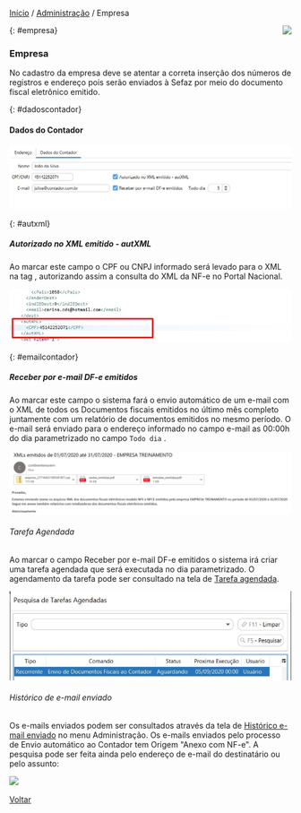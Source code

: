 [Início](index.md) / [Administração](administracao.md) / Empresa

<a href="http://docs.continentenuvem.com.br/dicas.html#dicas"><img align="right" src="http://docs.continentenuvem.com.br/images/dicas.png"></a>

{: #empresa}

### Empresa

No cadastro da empresa deve se atentar a correta inserção dos números de registros e endereço pois serão enviados à Sefaz por meio do documento fiscal eletrônico emitido.

{: #dadoscontador}

#### Dados do Contador

![](images/administracao_empresa_contador.jpg)

{: #autxml}

##### Autorizado no XML emitido - autXML

 Ao marcar este campo o CPF ou CNPJ informado será levado para o XML na tag <autXML>, autorizando assim a consulta do XML da NF-e no Portal Nacional.

![](images/administracao_empresa_contador_autxml.jpg)



{: #emailcontador}

##### Receber por e-mail DF-e emitidos 

Ao marcar este campo o sistema fará o envio automático de um e-mail com o XML de todos os Documentos fiscais emitidos no último mês completo juntamente com um relatório de documentos emitidos no mesmo período. O e-mail será enviado para o endereço informado no campo e-mail as 00:00h do dia parametrizado no campo `Todo dia` .

![](images/administracao_empresa_contador_emailcontador.jpg)

###### Tarefa Agendada

Ao marcar o campo Receber por e-mail DF-e emitidos o sistema irá criar uma tarefa agendada que será executada no dia parametrizado. O agendamento da tarefa pode ser consultado na tela de [Tarefa agendada](administracao_tarefa_agendada.md). 

![](images/administracao_tarefa_agendada.jpg)



###### Histórico de e-mail enviado

Os e-mails enviados podem ser consultados através da tela de [Histórico e-mail enviado](administracao_historico_email_enviado.md) no menu Administração. Os e-mails enviados pelo processo de Envio automático ao Contador tem Origem "Anexo com NF-e". A pesquisa pode ser feita ainda pelo endereço de e-mail do destinatário ou pelo assunto:

![](C:/Users/carin/Documents/GitHub/continente-parent/docs/images/gestao_fiscal_gestao_dfe_historico_email_enviado.jpg)



[Voltar](administracao.md)